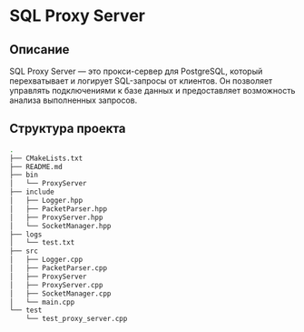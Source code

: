 # SQL Proxy Server

## Описание

SQL Proxy Server — это прокси-сервер для PostgreSQL, который перехватывает и логирует SQL-запросы от клиентов. Он позволяет управлять подключениями к базе данных и предоставляет возможность анализа выполненных запросов.

## Структура проекта
```bash
.
├── CMakeLists.txt
├── README.md
├── bin
│   └── ProxyServer
├── include
│   ├── Logger.hpp
│   ├── PacketParser.hpp
│   ├── ProxyServer.hpp
│   └── SocketManager.hpp
├── logs
│   └── test.txt
├── src
│   ├── Logger.cpp
│   ├── PacketParser.cpp
│   ├── ProxyServer
│   ├── ProxyServer.cpp
│   ├── SocketManager.cpp
│   └── main.cpp
└── test
    └── test_proxy_server.cpp
```
